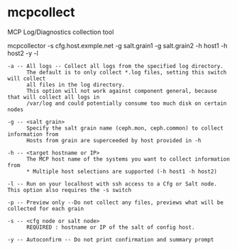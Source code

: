 # mcpcollect
MCP Log/Diagnostics collection tool


 mcpcollector -s cfg.host.exmple.net -g salt.grain1 -g salt.grain2 -h host1 -h host2 -y -l

    -a -- All logs -- Collect all logs from the specified log directory.
          The default is to only collect *.log files, setting this switch will collect
          all files in the log directory. 
          This option will not work against component general, because that will collect all logs in
          /var/log and could potentially consume too much disk on certain nodes

    -g -- <salt grain>
          Specify the salt grain name (ceph.mon, ceph.common) to collect information from
          Hosts from grain are superceeded by host provided in -h

    -h -- <target hostname or IP>
          The MCP host name of the systems you want to collect information from
          * Multiple host selections are supported (-h host1 -h host2)

    -l -- Run on your localhost with ssh access to a Cfg or Salt node.  This option also requires the -s switch

    -p -- Preview only --Do not collect any files, previews what will be collected for each grain

    -s -- <cfg node or salt node>
          REQUIRED : hostname or IP of the salt of config host.

    -y -- Autoconfirm -- Do not print confirmation and summary prompt
